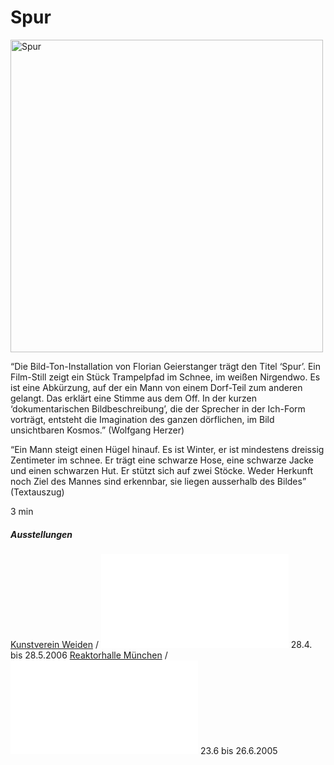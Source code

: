 # Spur

<img src="/arbeiten/spur/pict0576.jpg" data-query="?500&amp;nolink" width="500" alt="Spur" />

“Die Bild-Ton-Installation von Florian Geierstanger trägt den Titel ‘Spur’. Ein Film-Still zeigt ein Stück Trampelpfad im Schnee, im weißen Nirgendwo. Es ist eine Abkürzung, auf der ein Mann von einem Dorf-Teil zum anderen gelangt. Das erklärt eine Stimme aus dem Off. In der kurzen ‘dokumentarischen Bildbeschreibung’, die der Sprecher in der Ich-Form vorträgt, entsteht die Imagination des ganzen dörflichen, im Bild unsichtbaren Kosmos.” (Wolfgang Herzer)

“Ein Mann steigt einen Hügel hinauf. Es ist Winter, er ist mindestens dreissig Zentimeter im schnee. Er trägt eine schwarze Hose, eine schwarze Jacke und einen schwarzen Hut. Er stützt sich auf zwei Stöcke. Weder Herkunft noch Ziel des Mannes sind erkennbar, sie liegen ausserhalb des Bildes” (Textauszug)

3 min

##### Ausstellungen

[Kunstverein Weiden](http://www.kunstvereinweiden.de/spezial/heimatkunde/text.htm) / ![Heimatkunde](/arbeiten/spur/heimatkunde_flyer.pdf) 28.4. bis 28.5.2006 [Reaktorhalle München](http://www.klasse-waehner.de/doku.php?id=broad_freedoms) / ![Broad Freedoms](/arbeiten/spur/broadfreedoms_einladungskarte.pdf) 23.6 bis 26.6.2005
